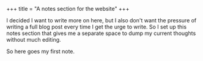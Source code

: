 +++
title = "A notes section for the website"
+++

I decided I want to write more on here, but I also don't want the pressure of writing a full blog post every time I get the urge to write. So I set up this notes section that gives me a separate space to dump my current thoughts without much editing.

So here goes my first note.

